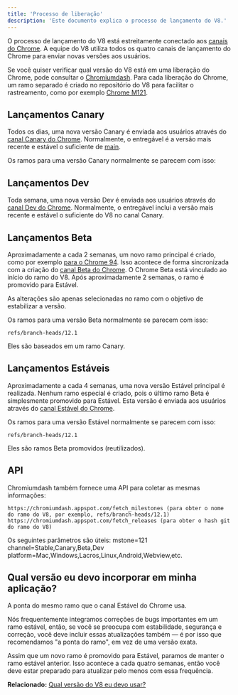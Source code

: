 ```yaml
---
title: 'Processo de liberação'
description: 'Este documento explica o processo de lançamento do V8.'
---
```

O processo de lançamento do V8 está estreitamente conectado aos [canais do Chrome](https://www.chromium.org/getting-involved/dev-channel). A equipe do V8 utiliza todos os quatro canais de lançamento do Chrome para enviar novas versões aos usuários.

Se você quiser verificar qual versão do V8 está em uma liberação do Chrome, pode consultar o [Chromiumdash](https://chromiumdash.appspot.com/releases). Para cada liberação do Chrome, um ramo separado é criado no repositório do V8 para facilitar o rastreamento, como por exemplo [Chrome M121](https://chromium.googlesource.com/v8/v8/+log/refs/branch-heads/12.1).

## Lançamentos Canary

Todos os dias, uma nova versão Canary é enviada aos usuários através do [canal Canary do Chrome](https://www.google.com/chrome/browser/canary.html?platform=win64). Normalmente, o entregável é a versão mais recente e estável o suficiente de [main](https://chromium.googlesource.com/v8/v8.git/+/refs/heads/main).

Os ramos para uma versão Canary normalmente se parecem com isso:

## Lançamentos Dev

Toda semana, uma nova versão Dev é enviada aos usuários através do [canal Dev do Chrome](https://www.google.com/chrome/browser/desktop/index.html?extra=devchannel&platform=win64). Normalmente, o entregável inclui a versão mais recente e estável o suficiente do V8 no canal Canary.


## Lançamentos Beta

Aproximadamente a cada 2 semanas, um novo ramo principal é criado, como por exemplo [para o Chrome 94](https://chromium.googlesource.com/v8/v8.git/+log/branch-heads/9.4). Isso acontece de forma sincronizada com a criação do [canal Beta do Chrome](https://www.google.com/chrome/browser/beta.html?platform=win64). O Chrome Beta está vinculado ao início do ramo do V8. Após aproximadamente 2 semanas, o ramo é promovido para Estável.

As alterações são apenas selecionadas no ramo com o objetivo de estabilizar a versão.

Os ramos para uma versão Beta normalmente se parecem com isso:

```
refs/branch-heads/12.1
```

Eles são baseados em um ramo Canary.

## Lançamentos Estáveis

Aproximadamente a cada 4 semanas, uma nova versão Estável principal é realizada. Nenhum ramo especial é criado, pois o último ramo Beta é simplesmente promovido para Estável. Esta versão é enviada aos usuários através do [canal Estável do Chrome](https://www.google.com/chrome/browser/desktop/index.html?platform=win64).

Os ramos para uma versão Estável normalmente se parecem com isso:

```
refs/branch-heads/12.1
```

Eles são ramos Beta promovidos (reutilizados).

## API

Chromiumdash também fornece uma API para coletar as mesmas informações:

```
https://chromiumdash.appspot.com/fetch_milestones (para obter o nome do ramo do V8, por exemplo, refs/branch-heads/12.1)
https://chromiumdash.appspot.com/fetch_releases (para obter o hash git do ramo do V8)
```

Os seguintes parâmetros são úteis:
mstone=121
channel=Stable,Canary,Beta,Dev
platform=Mac,Windows,Lacros,Linux,Android,Webview,etc.

## Qual versão eu devo incorporar em minha aplicação?

A ponta do mesmo ramo que o canal Estável do Chrome usa.

Nós frequentemente integramos correções de bugs importantes em um ramo estável, então, se você se preocupa com estabilidade, segurança e correção, você deve incluir essas atualizações também — é por isso que recomendamos "a ponta do ramo", em vez de uma versão exata.

Assim que um novo ramo é promovido para Estável, paramos de manter o ramo estável anterior. Isso acontece a cada quatro semanas, então você deve estar preparado para atualizar pelo menos com essa frequência.

**Relacionado:** [Qual versão do V8 eu devo usar?](/docs/version-numbers#which-v8-version-should-i-use%3F)
